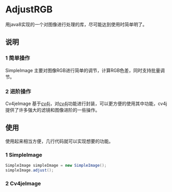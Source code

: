 # AdjustRGB
用java8实现的一个对图像进行处理的库，尽可能达到使用时简单明了。


## 说明
### 1 简单操作
SimpleImage 主要对图像RGB进行简单的调节，计算RGB色差，同时支持批量调节。
### 2 进阶操作
Cv4jeImage 基于[cv4j](https://github.com/imageprocessor/cv4j)，对[cv4j](https://github.com/imageprocessor/cv4j)功能进行封装，可以更方便的使用其中功能，cv4j提供了许多强大的滤镜和图像进阶的一些操作。

## 使用
使用起来相当方便，几行代码就可以实现想要的功能。
### 1 SimpleImage
```java
SimpleImage simpleImage = new SimpleImage();
simpleImage.adjust();
```
### 2 Cv4jeImage
